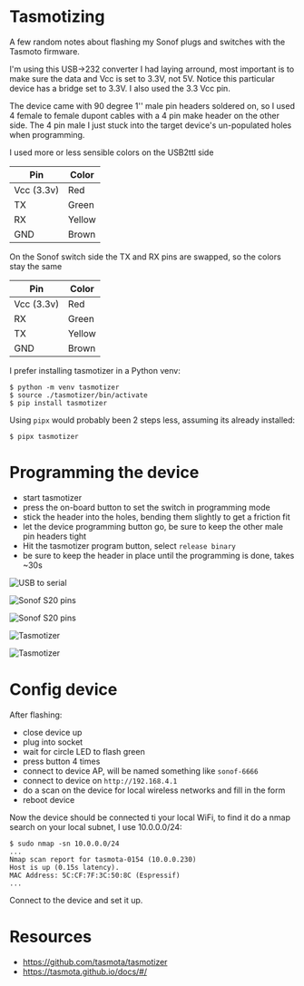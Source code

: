 # Tasmotizing

A few random notes about flashing my Sonof plugs and switches with the Tasmoto
firmware.

I'm using this USB->232 converter I had laying arround, most important is to
make sure the data and Vcc is set to 3.3V, not 5V. Notice this particular
device has a bridge set to 3.3V. I also used the 3.3 Vcc pin.


The device came with 90 degree 1'' male pin headers soldered on, so I used 4
female to female dupont cables with a 4 pin make header on the other side. The 4
pin male I just stuck into the target device's un-populated holes when
programming. 

I used more or less sensible colors on the USB2ttl side

| Pin        | Color  |
| ---        | ---    |
| Vcc (3.3v) | Red    |
| TX         | Green  |
| RX         | Yellow |
| GND        | Brown  |

On the Sonof switch side the TX and RX pins are swapped, so the colors stay the
same

| Pin        | Color  |
| ---        | ---    |
| Vcc (3.3v) | Red    |
| RX         | Green  |
| TX         | Yellow |
| GND        | Brown  |


I prefer installing tasmotizer in a Python venv:

```
$ python -m venv tasmotizer
$ source ./tasmotizer/bin/activate
$ pip install tasmotizer
```

Using `pipx` would probably been 2 steps less, assuming its already installed:

```
$ pipx tasmotizer
```

# Programming the device

* start tasmotizer
* press the on-board button to set the switch in programming mode
* stick the header into the holes, bending them slightly to get a friction fit
* let the device programming button go, be sure to keep the other male pin headers tight
* Hit the tasmotizer program button, select `release binary`
* be sure to keep the header in place until the programming is done, takes ~30s

![USB to serial](pics/usb2serial.jpg)

![Sonof S20 pins](pics/sonof-s20-pins.jpg)

![Sonof S20 pins](pics/sonof-s20-pins-close.jpg)

![Tasmotizer](pics/tasmotizer.jpg)

![Tasmotizer](pics/tasmotizer2.jpg)

# Config device

After flashing:

* close device up
* plug into socket
* wait for circle LED to flash green
* press button 4 times
* connect to device AP, will be named something like `sonof-6666`
* connect to device on `http://192.168.4.1`
* do a scan on the device for local wireless networks and fill in the form
* reboot device

Now the device should be connected ti your local WiFi, to find it do a nmap search on your local subnet, I use 10.0.0.0/24:

```
$ sudo nmap -sn 10.0.0.0/24
...
Nmap scan report for tasmota-0154 (10.0.0.230)
Host is up (0.15s latency).
MAC Address: 5C:CF:7F:3C:50:8C (Espressif)
...
```

Connect to the device and set it up.

# Resources

* https://github.com/tasmota/tasmotizer
* https://tasmota.github.io/docs/#/

